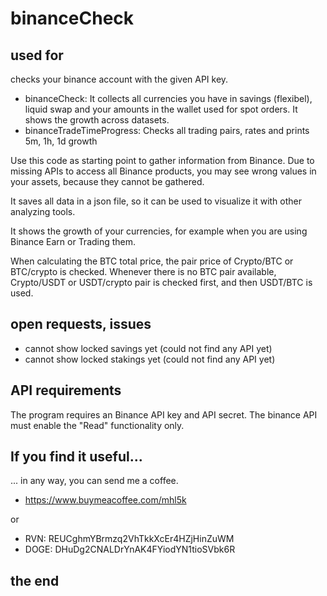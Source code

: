 # binanceCheck
## used for
checks your binance account with the given API key.

* binanceCheck: It collects all currencies you have in savings (flexibel),
liquid swap and your amounts in the wallet used for spot orders. It shows the growth across datasets.
* binanceTradeTimeProgress: Checks all trading pairs, rates and prints 5m, 1h, 1d growth

Use this code as starting point to gather information from Binance.
Due to missing APIs to access all Binance products, you may see wrong
values in your assets, because they cannot be gathered.

It saves all data in a json file, so it can be used to visualize it 
with other analyzing tools.

It shows the growth of your currencies, for example
when you are using Binance Earn or Trading them.

When calculating the BTC total price, the pair price of
Crypto/BTC or BTC/crypto is checked. Whenever there is no BTC
pair available, Crypto/USDT or USDT/crypto pair is checked first,
and then USDT/BTC is used.

## open requests, issues
* cannot show locked savings yet (could not find any API yet)
* cannot show locked stakings yet (could not find any API yet)

## API requirements
The program requires an Binance API key and API secret.
The binance API must enable the "Read" functionality only.

## If you find it useful...
... in any way, you can send me a coffee.
* https://www.buymeacoffee.com/mhl5k

or
* RVN:  REUCghmYBrmzq2VhTkkXcEr4HZjHinZuWM
* DOGE: DHuDg2CNALDrYnAK4FYiodYN1tioSVbk6R

## the end
